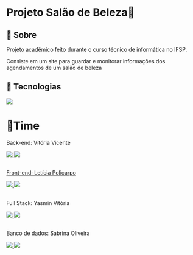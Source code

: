 <h1>Projeto Salão de Beleza💇</h1>

<h2>🔖 Sobre</h2>
<p>Projeto acadêmico feito durante o curso técnico de informática no IFSP.</p>
<p>Consiste em um site para guardar e monitorar informações dos agendamentos de um salão de beleza</p>


## 🚀 Tecnologias
<p align="justify">
  <a href="https://skillicons.dev" >
    <img src="https://skillicons.dev/icons?i=html,css,php," />  
  </a>



# 👯Time
Back-end: Vitória Vicente
<p align="justify">
  <a href="https://instagram.com/_vihvicente" >
    <img src="https://skillicons.dev/icons?i=instagram" />  
  </a>
   <a href="https://www.linkedin.com/in/vit%C3%B3ria-vicente-94955520b/" >
    <img src="https://skillicons.dev/icons?i=linkedin" />
</p>


##

Front-end: Letícia Policarpo
<p align="justify">
  <a href="https://instagram.com/leticiaplcp" >
    <img src="https://skillicons.dev/icons?i=instagram" />  
  </a>
   <a href="https://www.linkedin.com/in/leticiaplcp/" >
    <img src="https://skillicons.dev/icons?i=linkedin" />
   </a>
</p>

##

Full Stack: Yasmin Vitória
<p align="justify">
  <a href="https://instagram.com/yasminv1" >
    <img src="https://skillicons.dev/icons?i=instagram" />  
  </a>
   <a href="https://www.linkedin.com/in/yasmin-vitoria-0b7b12216/" >
    <img src="https://skillicons.dev/icons?i=linkedin" />
   </a>
</p>

##

Banco de dados: Sabrina Oliveira
<p align="justify">
  <a href="https://instagram.com/sabrinaa.oliveiira" >
    <img src="https://skillicons.dev/icons?i=instagram" />  
  </a>
   <a href="https://www.linkedin.com/in/sabrina-oliveira-858048201/" >
    <img src="https://skillicons.dev/icons?i=linkedin" />
   </a>
</p>
